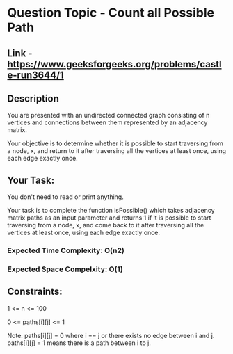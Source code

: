 # Question Topic - Count all Possible Path


## Link - https://www.geeksforgeeks.org/problems/castle-run3644/1

## Description 

You are presented with an undirected connected graph consisting of n vertices and connections between them represented by an adjacency matrix. 

Your objective is to determine whether it is possible to start traversing from a node, x, and return to it after traversing all the vertices at least once, using each edge exactly once.

## Your Task:

You don't need to read or print anything. 

Your task is to complete the function isPossible() which takes adjacency matrix paths as an input parameter and returns 1 if it is possible to start traversing from a node, x, and come back to it after traversing all the vertices at least once, using each edge exactly once.

### Expected Time Complexity: O(n2)

### Expected Space Compelxity: O(1)

## Constraints:

1 <= n <= 100

0 <= paths[i][j] <= 1

Note: paths[i][j] = 0 where i == j or there exists no edge between i and j. paths[i][j] = 1 means there is a path between i to j.
